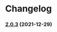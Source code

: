# Changelog


### [2.0.3](https://github.com/muhlba91/gradle-dependency-update-notifier/compare/v2.0.2...v2.0.3) (2021-12-29)

